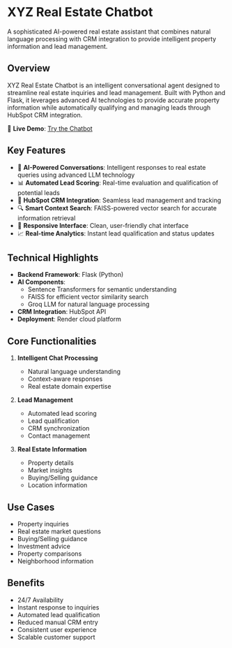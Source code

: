 # XYZ Real Estate Chatbot

A sophisticated AI-powered real estate assistant that combines natural language processing with CRM integration to provide intelligent property information and lead management.

## Overview

XYZ Real Estate Chatbot is an intelligent conversational agent designed to streamline real estate inquiries and lead management. Built with Python and Flask, it leverages advanced AI technologies to provide accurate property information while automatically qualifying and managing leads through HubSpot CRM integration.

🔗 **Live Demo**: [Try the Chatbot](https://xyz-real-state-chatbot-2.onrender.com)

## Key Features

- 🤖 **AI-Powered Conversations**: Intelligent responses to real estate queries using advanced LLM technology
- 📊 **Automated Lead Scoring**: Real-time evaluation and qualification of potential leads
- 🔄 **HubSpot CRM Integration**: Seamless lead management and tracking
- 🔍 **Smart Context Search**: FAISS-powered vector search for accurate information retrieval
- 📱 **Responsive Interface**: Clean, user-friendly chat interface
- 📈 **Real-time Analytics**: Instant lead qualification and status updates

## Technical Highlights

- **Backend Framework**: Flask (Python)
- **AI Components**: 
  - Sentence Transformers for semantic understanding
  - FAISS for efficient vector similarity search
  - Groq LLM for natural language processing
- **CRM Integration**: HubSpot API
- **Deployment**: Render cloud platform

## Core Functionalities

1. **Intelligent Chat Processing**
   - Natural language understanding
   - Context-aware responses
   - Real estate domain expertise

2. **Lead Management**
   - Automated lead scoring
   - Lead qualification
   - CRM synchronization
   - Contact management

3. **Real Estate Information**
   - Property details
   - Market insights
   - Buying/Selling guidance
   - Location information

## Use Cases

- Property inquiries
- Real estate market questions
- Buying/Selling guidance
- Investment advice
- Property comparisons
- Neighborhood information

## Benefits

- 24/7 Availability
- Instant response to inquiries
- Automated lead qualification
- Reduced manual CRM entry
- Consistent user experience
- Scalable customer support
